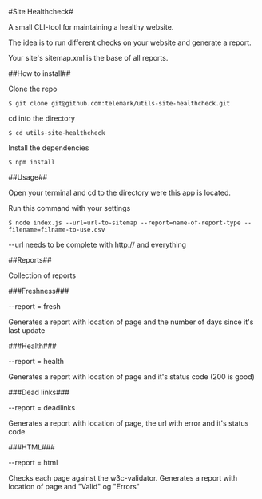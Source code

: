 #Site Healthcheck#

A small CLI-tool for maintaining a healthy website.

The idea is to run different checks on your website and generate a report.

Your site's sitemap.xml is the base of all reports.

##How to install##

Clone the repo

```
$ git clone git@github.com:telemark/utils-site-healthcheck.git
```

cd into the directory

```
$ cd utils-site-healthcheck
```

Install the dependencies

```
$ npm install
```

##Usage##

Open your terminal and cd to the directory were this app is located.

Run this command with your settings

```
$ node index.js --url=url-to-sitemap --report=name-of-report-type --filename=filname-to-use.csv
```

--url needs to be complete with http:// and everything

##Reports##

Collection of reports

###Freshness###

--report = fresh

Generates a report with location of page and the number of days since it's last update

###Health###

--report = health

Generates a report with location of page and it's status code (200 is good)

###Dead links###

--report = deadlinks

Generates a report with location of page, the url with error and it's status code

###HTML###

--report = html

Checks each page against the w3c-validator. Generates a report with location of page and "Valid" og "Errors"